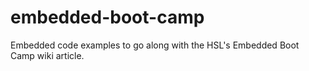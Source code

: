 # embedded-boot-camp
Embedded code examples to go along with the HSL's Embedded Boot Camp wiki article.
